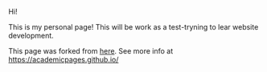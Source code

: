 Hi!

This is my personal page!
This will be work as a test-tryning to lear website development.

This page was forked from [here](https://academicpages.github.io). 
See more info at https://academicpages.github.io/

